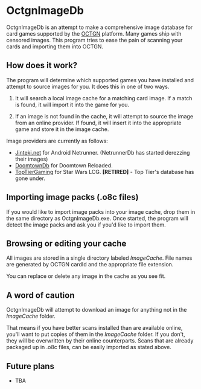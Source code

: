OctgnImageDb
============

OctgnImageDb is an attempt to make a comprehensive image database for card games supported by the [OCTGN](http://www.octgn.net/ "OCTGN") platform.  Many games ship with censored images.  This program tries to ease the pain of scanning your cards and importing them into OCTGN.

How does it work?
----------------
The program will determine which supported games you have installed and attempt to source images for you.  It does this in one of two ways.

1. It will search a local image cache for a matching card image.  If a match is found, it will import it into the game for you.

2. If an image is not found in the cache, it will attempt to source the image from an online provider.  If found, it will insert it into the appropriate game and store it in the image cache.  

Image providers are currently as follows:

- [Jinteki.net](http://www.jinteki.net/ "Jinteki.net") for Android Netrunner.  (NetrunnerDb has started derezzing their images)
- [DoomtownDb](http://dtdb.co/ "DoomtownDb") for Doomtown Reloaded.
- [TopTierGaming](http://toptiergaming.com/database.php "TopTierGaming") for Star Wars LCG. **[RETIRED]** - Top Tier's database has gone under. 

Importing image packs (.o8c files)
----------------------------------
If you would like to import image packs into your image cache, drop them in the same directory as OctgnImageDb.exe.  Once started, the program will detect the image packs and ask you if you'd like to import them.

Browsing or editing your cache
-------------------------------
All images are stored in a single directory labeled *ImageCache*.  File names are generated by OCTGN cardId and the appropriate file extension.  

You can replace or delete any image in the cache as you see fit.

A word of caution
-----------------
OctgnImageDb will attempt to download an image for anything not in the *ImageCache* folder.

That means if you have better scans installed than are available online, you'll want to put copies of them in the *ImageCache* folder.  If you don't, they will be overwritten by their online counterparts.  Scans that are already packaged up in .o8c files, can be easily imported as stated above.

Future plans
------------
- TBA